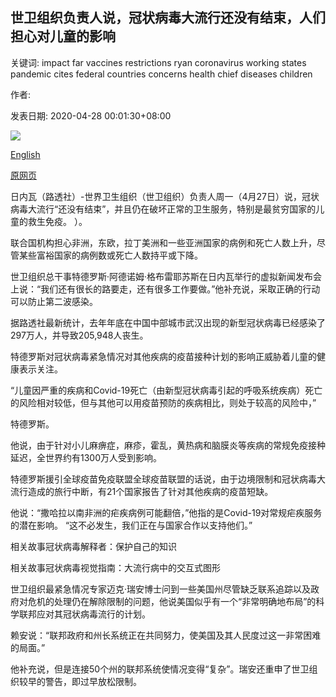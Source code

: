 ## 世卫组织负责人说，冠状病毒大流行还没有结束，人们担心对儿童的影响

关键词: impact far vaccines restrictions ryan coronavirus working states pandemic cites federal countries concerns health chief diseases children

作者: 

发表日期: 2020-04-28 00:01:30+08:00

![](https://www.straitstimes.com/sites/default/files/styles/x_large/public/articles/2020/04/28/file7abhh6hjsw7t6ervdo.jpg?itok=hxBSLfvM)

[English](WHO%20chief%20says%20coronavirus%20pandemic%20far%20from%20over%2C%20cites%20concerns%20over%20impact%20on%20children.md)

[原网页](https://www.straitstimes.com/world/europe/who-chief-says-coronavirus-pandemic-far-from-over-cites-concerns-over-impact-on)

日内瓦（路透社）-世界卫生组织（世卫组织）负责人周一（4月27日）说，冠状病毒大流行“还没有结束”，并且仍在破坏正常的卫生服务，特别是最贫穷国家的儿童的救生免疫。 ）。

联合国机构担心非洲，东欧，拉丁美洲和一些亚洲国家的病例和死亡人数上升，尽管某些富裕国家的病例数或死亡人数持平或下降。

世卫组织总干事特德罗斯·阿德诺姆·格布雷耶苏斯在日内瓦举行的虚拟新闻发布会上说：“我们还有很长的路要走，还有很多工作要做。”他补充说，采取正确的行动可以防止第二波感染。

据路透社最新统计，去年年底在中国中部城市武汉出现的新型冠状病毒已经感染了297万人，并导致205,948人丧生。

特德罗斯对冠状病毒紧急情况对其他疾病的疫苗接种计划的影响正威胁着儿童的健康表示关注。

“儿童因严重的疾病和Covid-19死亡（由新型冠状病毒引起的呼吸系统疾病）死亡的风险相对较低，但与其他可以用疫苗预防的疾病相比，则处于较高的风险中，”

特德罗斯。

他说，由于针对小儿麻痹症，麻疹，霍乱，黄热病和脑膜炎等疾病的常规免疫接种延迟，全世界约有1300万人受到影响。

特德罗斯援引全球疫苗免疫联盟全球疫苗联盟的话说，由于边境限制和冠状病毒大流行造成的旅行中断，有21个国家报告了针对其他疾病的疫苗短缺。

他说：“撒哈拉以南非洲的疟疾病例可能翻倍，”他指的是Covid-19对常规疟疾服务的潜在影响。 “这不必发生，我们正在与国家合作以支持他们。”

相关故事冠状病毒解释者：保护自己的知识

相关故事冠状病毒视觉指南：大流行病中的交互式图形

世卫组织最紧急情况专家迈克·瑞安博士问到一些美国州尽管缺乏联系追踪以及政府对危机的处理仍在解除限制的问题，他说美国似乎有一个“非常明确地布局”的科学联邦应对其冠状病毒流行的计划。

赖安说：“联邦政府和州长系统正在共同努力，使美国及其人民度过这一非常困难的局面。”

他补充说，但是连接50个州的联邦系统使情况变得“复杂”。瑞安还重申了世卫组织较早的警告，即过早放松限制。